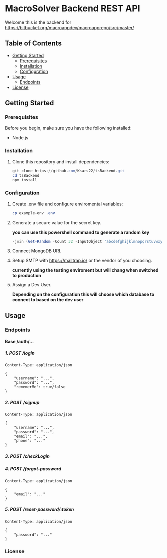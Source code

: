 # MacroSolver Backend REST API

Welcome this is the backend for https://bitbucket.org/macroappdev/macroapprepo/src/master/

## Table of Contents

-   [Getting Started](#getting-started)
    -   [Prerequisites](#prerequisites)
    -   [Installation](#installation)
    -   [Configuration](#configuration)
-   [Usage](#usage)
    -   [Endpoints](#endpoints)
-   [License](#license)

## Getting Started

### Prerequisites

Before you begin, make sure you have the following installed:

-   Node.js

### Installation

1. Clone this repository and install dependencies:

    ```powershell
    git clone https://github.com/Ksars22/tsBackend.git
    cd tsBackend
    npm install
    ```

### Configuration

1. Create .env file and configure enviromental variables:

    ```powershell
    cp example-env .env
    ```

2. Generate a secure value for the secret key.

    **you can use this powershell command to generate a random key**

    ```powershell
    -join (Get-Random -Count 32 -InputObject 'abcdefghijklmnopqrstuvwxyzABCDEFGHIJKLMNOPQRSTUVWXYZ0123456789'.ToCharArray())
    ```

3. Connect MongoDB URI.

4. Setup SMTP with https://mailtrap.io/ or the vendor of you choosing.

    **currently using the testing enviroment but will chang when switched to production**

6. Assign a Dev User.

    **Depending on the configuration this will choose which database to connect to based on the dev user**

## Usage

### Endpoints

#### Base /auth/...

##### 1. POST /login

    Content-Type: application/json

    {
        "username": "...",
        "password": "...",
        "rememerMe": true/false
    }
    
##### 2. POST /signup

    Content-Type: application/json

    {
        "username": "...",
        "password": "...",
        "email": "...",
        "phone": "..."
    }

##### 3. POST /checkLogin

##### 4. POST /forgot-password

    Content-Type: application/json

    {
        "email": "..."
    }

##### 5. POST /reset-password/:token

    Content-Type: application/json

    {
        "password": "..."
    } 

### License
